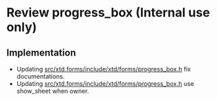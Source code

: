 # Review progress_box (**Internal use only**)

## Implementation

* Updating [src/xtd.forms/include/xtd/forms/progress_box.h](https://github.com/gammasoft71/xtd/blob/master/src/xtd.forms/include/xtd/forms/progress_box.h#L14) fix documentations.
* Updating [src/xtd.forms/include/xtd/forms/progress_box.h](https://github.com/gammasoft71/xtd/blob/master/src/xtd.forms/include/xtd/forms/progress_box.h#L331) use show_sheet when owner.
